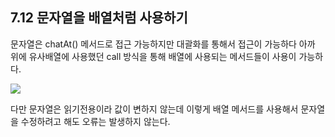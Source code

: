 ## 7.12 문자열을 배열처럼 사용하기

문자열은 chatAt() 메서드로 접근 가능하지만 대괄화를 통해서 접근이 가능하다
아까 위에 유사배열에 사용했던 call 방식을 통해 배열에 사용되는 메서드들이 사용이 가능하다.

![](https://images.velog.io/images/dear_sopi9211/post/9e8d8f87-09f4-426a-95bb-678bb93e7050/%E1%84%89%E1%85%B3%E1%84%8F%E1%85%B3%E1%84%85%E1%85%B5%E1%86%AB%E1%84%89%E1%85%A3%E1%86%BA%202020-11-05%20%E1%84%8B%E1%85%A9%E1%84%92%E1%85%AE%205.38.13.png)

다만 문자열은 읽기전용이라 값이 변하지 않는데 이렇게 배열 메서드를 사용해서 문자열을 수정하려고 해도 오류는 발생하지 않는다.
